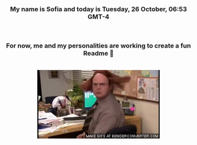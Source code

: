 


<div align="center">
<h3 >My name is Sofia and today is Tuesday, 26 October, 06:53 GMT-4</h3><br>
<h3 >For now, me and my personalities are working to create a fun Readme 👋
</h3><br>
<img src='img/dwight.gif' alt='working...'/>
</div>
